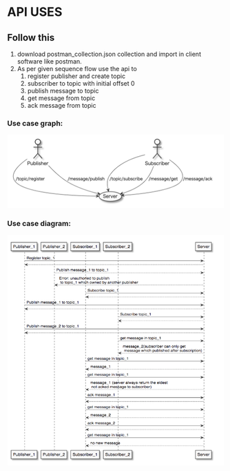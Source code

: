 # API USES


## Follow this

1. download postman_collection.json collection and import in client software like postman.
2. As per given sequence flow use the api to 
   1. register publisher and create topic
   2. subscriber to topic with initial offset 0
   3. publish message to topic
   4. get message from topic
   5. ack message from topic

### Use case graph:

<img src="./image/image1.png" width="700px">


### Use case diagram:

<img src="./image/image2.png" width="700px">
